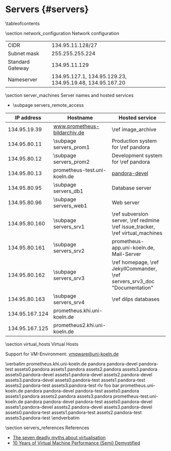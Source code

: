 Servers    {#servers}
=======

\tableofcontents

\section network_configuration Network configuration

|  |  |
|------------------|------------------|
| CIDR             | 134.95.11.128/27 |
| Subnet mask      | 255.255.255.224  |
| Standard Gateway | 134.95.11.129    |
| Nameserver       | 134.95.127.1, 134.95.129.23, 134.95.19.48, 134.95.167.20 |


\section server_machines Server names and hosted services

* \subpage servers_remote_access

| IP address      | Hostname                     | Hosted service             |
|-----------------|------------------------------|----------------------------|
| 134.95.19.39    | www.prometheus-bildarchiv.de | \ref image_archive         |
| 134.95.80.11    | \subpage servers_prom1 | Production system for \ref pandora |
| 134.95.80.12    | \subpage servers_prom2 | Development system for \ref pandora |
| 134.95.80.13    | prometheus-test.uni-koeln.de | [pandora-devel](http://prometheus-test.uni-koeln.de/pandora-devel) |
| 134.95.80.95    | \subpage servers_db1  | Database server                      |
| 134.95.80.96    | \subpage servers_web1 | Web server                           |
| 134.95.80.160   | \subpage servers_srv1 | \ref subversion server, \ref redmine \ref issue_tracker, \ref virtual_machines |
| 134.95.80.161   | \subpage servers_srv2 | prometheus-app.uni-koeln.de, Mail-Server |
| 134.95.80.162   | \subpage servers_srv3 | \ref homepage, \ref JekyllCommander, \ref servers_srv3_doc "Documentation" |
| 134.95.80.163   | \subpage servers_srv4 | \ref dilps databases |
| 134.95.167.124  | prometheus.khi.uni-koeln.de  |  |
| 134.95.167.125  | prometheus2.khi.uni-koeln.de |  |


\section virtual_hosts Virtual Hosts

Support for VM-Environment: vmqware@uni-koeln.de

\verbatim
    prometheus.khi.uni-koeln.de
        pandora
        pandora-devel
        pandora-test
        assets0.pandora
        assets1.pandora
        assets2.pandora
        assets3.pandora
        assets0.pandora-devel
        assets1.pandora-devel
        assets2.pandora-devel
        assets3.pandora-devel
        assets0.pandora-test
        assets1.pandora-test
        assets2.pandora-test
        assets3.pandora-test
        rlv
        foo
        bar
    prometheus.uni-koeln.de
        pandora
        pandora-devel
        pandora-test
        assets0.pandora
        assets1.pandora
        assets2.pandora
        assets3.pandora
    prometheus-test.uni-koeln.de
        pandora
        pandora-devel
        pandora-test
        assets0.pandora-devel
        assets1.pandora-devel
        assets2.pandora-devel
        assets3.pandora-devel
        assets0.pandora-test
        assets1.pandora-test
        assets2.pandora-test
        assets3.pandora-test
\endverbatim

\section servers_references References

* [The seven deadly myths about virtualisation](http://features.techworld.com/virtualisation/119936/the-seven-deadly-myths-about-virtualisation)
* [10 Years of Virtual Machine Performance (Semi) Demystified](http://www.engineyard.com/blog/2009/10-years-of-virtual-machine-performance-semi-demystified)
